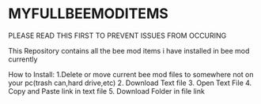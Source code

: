 # MYFULLBEEMODITEMS
PLEASE READ THIS FIRST TO PREVENT ISSUES FROM OCCURING

This Repository contains all the bee mod items i have installed in bee mod currently

How to Install:
1.Delete or move current bee mod files to somewhere not on your pc(trash can,hard drive,etc)
2. Download Text file
3. Open Text File
4. Copy and Paste link in text file
5. Download Folder in file link
